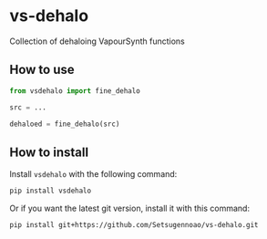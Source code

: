 # vs-dehalo

Collection of dehaloing VapourSynth functions

## How to use

```py
from vsdehalo import fine_dehalo

src = ...

dehaloed = fine_dehalo(src)
```

## How to install

Install `vsdehalo` with the following command:

```sh
pip install vsdehalo
```

Or if you want the latest git version, install it with this command:

```sh
pip install git+https://github.com/Setsugennoao/vs-dehalo.git
```

<br>
